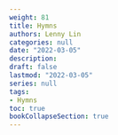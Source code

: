 ```yaml
---
weight: 81
title: Hymns
authors: Lenny Lin
categories: null
date: "2022-03-05"
description: 
draft: false
lastmod: "2022-03-05"
series: null
tags:
- Hymns
toc: true
bookCollapseSection: true
---
```


